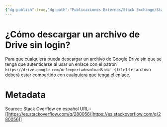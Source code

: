 ```yaml
---
{"dg-publish":true,"dg-path":"Publicaciones Externas/Stack Exchange/Stack Overflow en español/es.stackoverflow.com-280056.md","permalink":"/publicaciones-externas/stack-exchange/stack-overflow-en-espanol/es-stackoverflow-com-280056/","title":"¿Cómo descargar un archivo de Drive sin login?","hide":true,"noteIcon":"\"0\"","created":"2024-04-03T12:49:10.593-06:00","updated":"2024-04-05T16:43:55.622-06:00"}
---
```


# ¿Cómo descargar un archivo de Drive sin login?

Para que cualquiera pueda descargar un archivo de Google Drive sin que se tenga que autenticarse al usar un enlace con el patrón  `https://drive.google.com/uc?export=download&id='.$fileId` el archivo deberá estar compartido con cualquiera que tenga el enlace.

# Metadata
Source:: Stack Overflow en español
URL:: [[https://es.stackoverflow.com/q/280056\|https://es.stackoverflow.com/q/280056]]


